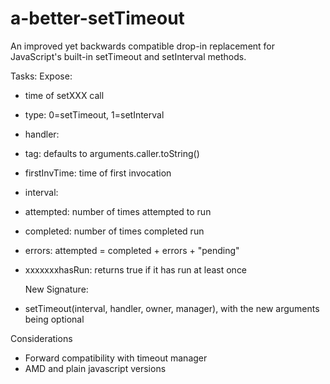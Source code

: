 a-better-setTimeout
===================

An improved yet backwards compatible drop-in replacement for JavaScript's built-in setTimeout and setInterval methods.

Tasks:
  Expose:
* time of setXXX call
* type: 0=setTimeout, 1=setInterval
* handler:
* tag: defaults to arguments.caller.toString()
* firstInvTime: time of first invocation
* interval:
* attempted: number of times attempted to run
* completed: number of times completed run
* errors: attempted = completed + errors + "pending"
* xxxxxxxhasRun: returns true if it has run at least once

  New Signature:
* setTimeout(interval, handler, owner, manager), with the new arguments being optional
 
Considerations
* Forward compatibility with timeout manager
* AMD and plain javascript versions


